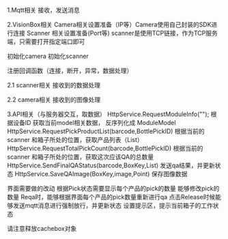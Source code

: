 ﻿

1.Mqtt相关
接收，发送消息

2.VisionBox相关
Camera相关设置准备（IP等）Camera使用自己封装的SDK进行连接
Scanner 相关设置准备(Port等) scanner是使用TCP链接，作为TCP服务端，只需要打开指定端口即可

初始化camera
初始化scanner

注册回调函数（连接，断开，异常，数据处理）

2.1 scanner相关
接收到的数据处理

2.2 camera相关
接收到的图像处理


3.API相关（与服务器交互，取数据）
HttpService.RequestModuleInfo(""); 根据设备ID 获取当前model相关数据， 反序列化成 ModuleModel
HttpService.RequestPickProductList(barcode,BottlePickID)  根据当前的scanner 和箱子所处的位置，获取产品列表（List<ProductModel>）
HttpService.RequestTotalPickCount(barcode,BottlePickID)  根据当前的scanner 和箱子所处的位置，获取这次应该QA的总数量
HttpService.SendFinalQAStatus(barcode,BoxKey,List<ProductModel>) 发送qa结果，并更新状态
HttpService.SaveQAImage(BoxKey,image,Point) 保存图像数据

界面需要做的改动
根据Pick状态需要显示每个产品的pick的数量
能够修改pick的数量
Reqa时，能够根据界面每个产品的pick数量重新进行qa
点击Release时候能够发送mqtt消息进行强制放行，并更新状态
设置提示区，提示当前箱子的工作状态

请注意释放cachebox对象


